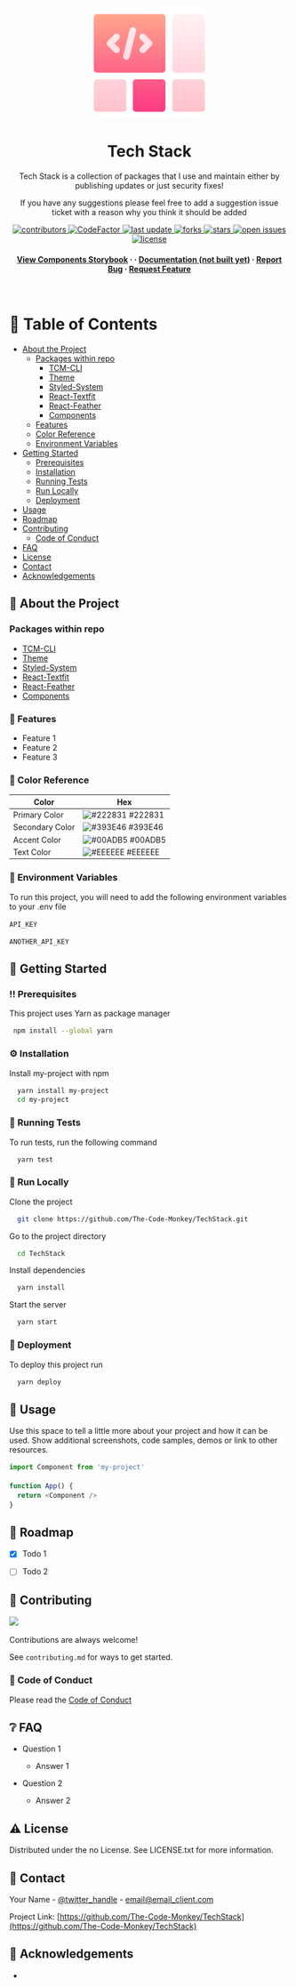 <div align="center">

  <img src="logo.png" alt="logo" width="200" height="auto" />
  <h1>Tech Stack</h1>
  
  <p>
    Tech Stack is a collection of packages that I use and maintain either by publishing updates or just security fixes! 
  </p>
  
  <p>
    If you have any suggestions please feel free to add a suggestion issue ticket with a reason why you think it should be added
  </p>
  
  
<!-- Badges -->
<p>
  <a href="https://github.com/The-Code-Monkey/TechStack/graphs/contributors">
    <img src="https://img.shields.io/github/contributors/The-Code-Monkey/TechStack" alt="contributors" />
  </a>
  <a href="https://www.codefactor.io/repository/github/The-Code-Monkey/TechStack">
    <img src="https://www.codefactor.io/repository/github/The-Code-Monkey/TechStack/badge" alt="CodeFactor" />
  </a>
  <a href="">
    <img src="https://img.shields.io/github/last-commit/The-Code-Monkey/TechStack" alt="last update" />
  </a>
  <a href="https://github.com/The-Code-Monkey/TechStack/network/members">
    <img src="https://img.shields.io/github/forks/The-Code-Monkey/TechStack" alt="forks" />
  </a>
  <a href="https://github.com/The-Code-Monkey/TechStack/stargazers">
    <img src="https://img.shields.io/github/stars/The-Code-Monkey/TechStack" alt="stars" />
  </a>
  <a href="https://github.com/The-Code-Monkey/TechStack/issues/">
    <img src="https://img.shields.io/github/issues/The-Code-Monkey/TechStack" alt="open issues" />
  </a>
  <a href="https://github.com/The-Code-Monkey/TechStack/blob/master/LICENSE">
    <img src="https://img.shields.io/github/license/The-Code-Monkey/TechStack.svg" alt="license" />
  </a>
</p>
   
<h4>
    <a href="https://dev--6278c83eb59351004aa9a718.chromatic.com">View Components Storybook</a>
  <span> · </span>
<!--     <a href="https://tech-stack-react-cms.vercel.app/">View React CMS Demo</a> -->
  <span> · </span>
    <a href="https://github.com/The-Code-Monkey/TechStack">Documentation (not built yet)</a>
  <span> · </span>
    <a href="https://github.com/The-Code-Monkey/TechStack/issues/">Report Bug</a>
  <span> · </span>
    <a href="https://github.com/The-Code-Monkey/TechStack/issues/">Request Feature</a>
  </h4>
</div>

<br />

<!-- Table of Contents -->
# :notebook_with_decorative_cover: Table of Contents

- [About the Project](#star2-about-the-project)
  * [Packages within repo](#packages-within-repo)
    - [TCM-CLI](https://github.com/The-Code-Monkey/TechStack/tree/dev/packages/tcm-cli)
    - [Theme](https://github.com/The-Code-Monkey/TechStack/tree/dev/packages/theme)
    - [Styled-System](https://github.com/The-Code-Monkey/TechStack/tree/dev/packages/styled-system)
    - [React-Textfit](https://github.com/The-Code-Monkey/TechStack/tree/dev/packages/react-textfit)
    - [React-Feather](https://github.com/The-Code-Monkey/TechStack/tree/dev/packages/react-feather)
    - [Components](https://github.com/The-Code-Monkey/TechStack/tree/dev/packages/components)
  * [Features](#dart-features)
  * [Color Reference](#art-color-reference)
  * [Environment Variables](#key-environment-variables)
- [Getting Started](#toolbox-getting-started)
  * [Prerequisites](#bangbang-prerequisites)
  * [Installation](#gear-installation)
  * [Running Tests](#test_tube-running-tests)
  * [Run Locally](#running-run-locally)
  * [Deployment](#triangular_flag_on_post-deployment)
- [Usage](#eyes-usage)
- [Roadmap](#compass-roadmap)
- [Contributing](#wave-contributing)
  * [Code of Conduct](#scroll-code-of-conduct)
- [FAQ](#grey_question-faq)
- [License](#warning-license)
- [Contact](#handshake-contact)
- [Acknowledgements](#gem-acknowledgements)

  

<!-- About the Project -->
## :star2: About the Project


<!-- Packages within repo -->
### Packages within repo

- [TCM-CLI](https://github.com/The-Code-Monkey/TechStack/tree/dev/packages/tcm-cli)
- [Theme](https://github.com/The-Code-Monkey/TechStack/tree/dev/packages/theme)
- [Styled-System](https://github.com/The-Code-Monkey/TechStack/tree/dev/packages/styled-system)
- [React-Textfit](https://github.com/The-Code-Monkey/TechStack/tree/dev/packages/react-textfit)
- [React-Feather](https://github.com/The-Code-Monkey/TechStack/tree/dev/packages/react-feather)
- [Components](https://github.com/The-Code-Monkey/TechStack/tree/dev/packages/components)

<!-- Features -->
### :dart: Features

- Feature 1
- Feature 2
- Feature 3

<!-- Color Reference -->
### :art: Color Reference

| Color             | Hex                                                                |
| ----------------- | ------------------------------------------------------------------ |
| Primary Color | ![#222831](https://via.placeholder.com/10/222831?text=+) #222831 |
| Secondary Color | ![#393E46](https://via.placeholder.com/10/393E46?text=+) #393E46 |
| Accent Color | ![#00ADB5](https://via.placeholder.com/10/00ADB5?text=+) #00ADB5 |
| Text Color | ![#EEEEEE](https://via.placeholder.com/10/EEEEEE?text=+) #EEEEEE |


<!-- Env Variables -->
### :key: Environment Variables

To run this project, you will need to add the following environment variables to your .env file

`API_KEY`

`ANOTHER_API_KEY`

<!-- Getting Started -->
## 	:toolbox: Getting Started

<!-- Prerequisites -->
### :bangbang: Prerequisites

This project uses Yarn as package manager

```bash
 npm install --global yarn
```

<!-- Installation -->
### :gear: Installation

Install my-project with npm

```bash
  yarn install my-project
  cd my-project
```
   
<!-- Running Tests -->
### :test_tube: Running Tests

To run tests, run the following command

```bash
  yarn test
```

<!-- Run Locally -->
### :running: Run Locally

Clone the project

```bash
  git clone https://github.com/The-Code-Monkey/TechStack.git
```

Go to the project directory

```bash
  cd TechStack
```

Install dependencies

```bash
  yarn install
```

Start the server

```bash
  yarn start
```


<!-- Deployment -->
### :triangular_flag_on_post: Deployment

To deploy this project run

```bash
  yarn deploy
```


<!-- Usage -->
## :eyes: Usage

Use this space to tell a little more about your project and how it can be used. Show additional screenshots, code samples, demos or link to other resources.


```javascript
import Component from 'my-project'

function App() {
  return <Component />
}
```

<!-- Roadmap -->
## :compass: Roadmap

* [x] Todo 1
* [ ] Todo 2


<!-- Contributing -->
## :wave: Contributing

<a href="https://github.com/The-Code-Monkey/TechStack/graphs/contributors">
  <img src="https://contrib.rocks/image?repo=The-Code-Monkey/TechStack" />
</a>


Contributions are always welcome!

See `contributing.md` for ways to get started.


<!-- Code of Conduct -->
### :scroll: Code of Conduct

Please read the [Code of Conduct](https://github.com/The-Code-Monkey/TechStack/blob/master/CODE_OF_CONDUCT.md)

<!-- FAQ -->
## :grey_question: FAQ

- Question 1

  + Answer 1

- Question 2

  + Answer 2


<!-- License -->
## :warning: License

Distributed under the no License. See LICENSE.txt for more information.


<!-- Contact -->
## :handshake: Contact

Your Name - [@twitter_handle](https://twitter.com/twitter_handle) - email@email_client.com

Project Link: [https://github.com/The-Code-Monkey/TechStack](https://github.com/The-Code-Monkey/TechStack)


<!-- Acknowledgments -->
## :gem: Acknowledgements

-
